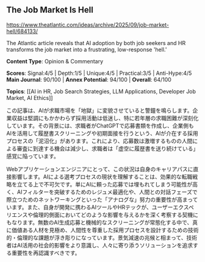 ## The Job Market Is Hell

https://www.theatlantic.com/ideas/archive/2025/09/job-market-hell/684133/

The Atlantic article reveals that AI adoption by both job seekers and HR transforms the job market into a frustrating, low-response 'hell.'

**Content Type**: Opinion & Commentary

**Scores**: Signal:4/5 | Depth:1/5 | Unique:4/5 | Practical:3/5 | Anti-Hype:4/5
**Main Journal**: 90/100 | **Annex Potential**: 94/100 | **Overall**: 64/100

**Topics**: [[AI in HR, Job Search Strategies, LLM Applications, Developer Job Market, AI Ethics]]

この記事は、AIが求職市場を「地獄」に変貌させていると警鐘を鳴らします。企業収益は堅調にもかかわらず採用活動は低迷し、特に若年層の求職困難が深刻化しています。その背景には、求職者がChatGPTで応募書類を作成し、企業側もAIを活用して履歴書スクリーニングや初期面接を行うという、AIが介在する採用プロセスの「泥沼化」があります。これにより、応募数は激増するものの人間による審査に到達する機会は減少し、求職者は「虚空に履歴書を送り続けている」感覚に陥っています。

Webアプリケーションエンジニアにとって、この状況は自身のキャリアパスに直接影響します。AIによる選考プロセスの現状を理解することは、効果的な転職戦略を立てる上で不可欠です。単にAIに頼った応募では埋もれてしまう可能性が高く、AIフィルターを突破するためのレジュメ最適化や、人間との対話フェーズで際立つためのネットワーキングといった「アナログな」努力の重要性が高まっています。また、自身が開発に携わるAIツールやHRテックが、ユーザーエクスペリエンスや倫理的側面においてどのような影響を与えるかを深く考察する契機にもなります。無数のAI生成応募と機械的なスクリーニングが常態化する中で、真に価値ある人材を見極め、人間性を尊重した採用プロセスを設計するための技術的・倫理的な課題が浮き彫りになっています。景気減速の兆候と相まって、技術者はAI活用の社会的影響をより意識し、人々に寄り添うソリューションを追求する重要性を再認識すべきです。